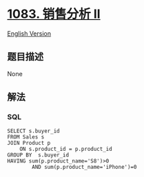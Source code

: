# [1083. 销售分析 II](https://leetcode-cn.com/problems/sales-analysis-ii)

[English Version](/solution/1000-1099/1083.Sales%20Analysis%20II/README_EN.md)

## 题目描述

<!-- 这里写题目描述 -->

None

## 解法

<!-- 这里可写通用的实现逻辑 -->

<!-- tabs:start -->

### **SQL**

```
SELECT s.buyer_id
FROM Sales s
JOIN Product p
    ON s.product_id = p.product_id
GROUP BY  s.buyer_id
HAVING sum(p.product_name='S8')>0
        AND sum(p.product_name='iPhone')=0
```

<!-- tabs:end -->
